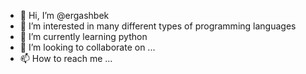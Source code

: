 - 👋 Hi, I’m @ergashbek
- 👀 I’m interested in many different types of programming languages
- 🌱 I’m currently learning python
- 💞️ I’m looking to collaborate on ...
- 📫 How to reach me ...

<!---
ergashbek/ergashbek is a ✨ special ✨ repository because its `README.md` (this file) appears on your GitHub profile.
You can click the Preview link to take a look at your changes.
--->
